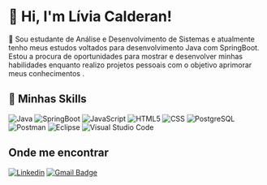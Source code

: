 

# 💜 Hi, I'm Lívia Calderan!
  

🔭 Sou estudante de Análise e Desenvolvimento de Sistemas e atualmente tenho meus estudos voltados para desenvolvimento Java com SpringBoot. Estou a procura de oportunidades para mostrar e desenvolver minhas habilidades enquanto realizo projetos pessoais com o objetivo aprimorar meus conhecimentos .

## 🚀 Minhas Skills

![Java](https://img.shields.io/badge/-Java-333333?style=flat&logo=Java&logoColor=007396)
![SpringBoot](https://img.shields.io/badge/-SpringBoot-333333?style=flat&logo=SpringBoot&logoColor=007396)
![JavaScript](https://img.shields.io/badge/-JavaScript-333333?style=flat&logo=javascript)
![HTML5](https://img.shields.io/badge/-HTML5-333333?style=flat&logo=HTML5)
![CSS](https://img.shields.io/badge/-CSS-333333?style=flat&logo=CSS3&logoColor=1572B6)
![PostgreSQL](https://img.shields.io/badge/-PostgreSQL-333333?style=flat&logo=postgresql)
![Postman](https://img.shields.io/badge/-Postman-333333?style=flat&logo=postman)
![Eclipse](https://img.shields.io/badge/-Eclipse-333333?style=flat&logo=eclipse-ide&logoColor=2C2255)
![Visual Studio Code](https://img.shields.io/badge/-Visual%20Studio%20Code-333333?style=flat&logo=visual-studio-code&logoColor=007ACC)

## Onde me encontrar

[![Linkedin](https://img.shields.io/badge/-LiviaCalderan-blue?style=flat-square&logo=Linkedin&logoColor=white&link=www.linkedin.com/in/liviacalderan)](www.linkedin.com/in/liviacalderan)
[![Gmail Badge](https://img.shields.io/badge/-liv.calderan.alves@gmail.com-006bed?style=flat-square&logo=Gmail&logoColor=white&link=mailto:liv.calderan.alves@gmail.com)](mailto:liv.calderan.alves@gmail.com)
